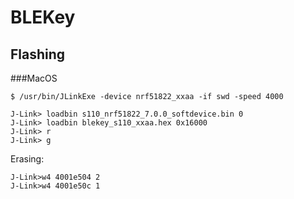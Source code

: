 BLEKey
======

Flashing
--------

###MacOS

```
$ /usr/bin/JLinkExe -device nrf51822_xxaa -if swd -speed 4000

J-Link> loadbin s110_nrf51822_7.0.0_softdevice.bin 0
J-Link> loadbin blekey_s110_xxaa.hex 0x16000
J-Link> r
J-Link> g
```

Erasing:
```
J-Link>w4 4001e504 2
J-Link>w4 4001e50c 1
```

